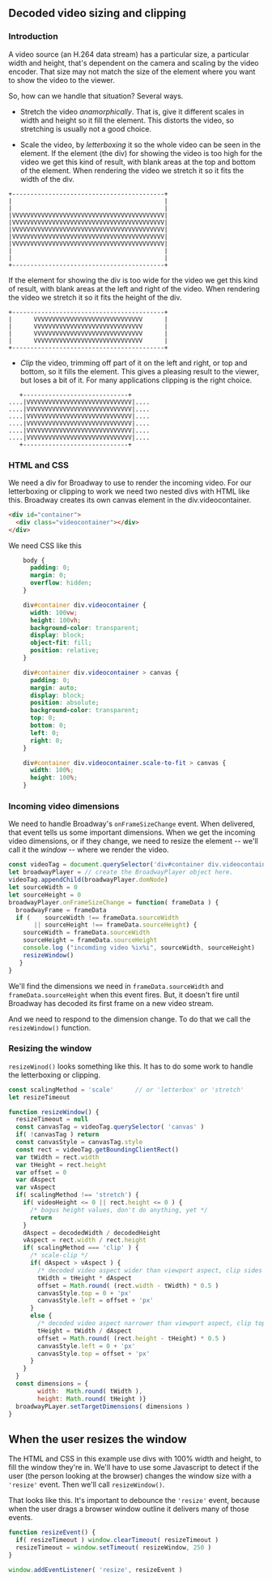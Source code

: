 ## Decoded video sizing and clipping

### Introduction

A video source (an H.264 data stream) has a particular size, a particular width and height, that's dependent on the camera and scaling by the video encoder.  That size may not match the size of the element where you want to show the video to the viewer.

So, how can we handle that situation? Several ways.

* Stretch the video *anamorphically*. That is, give it different scales in width and height so it fill the element. This distorts the video, so stretching is usually not a good choice.

* Scale the video, by *letterboxing* it so the whole video can be seen in the element. If the element (the div) for showing the video is too high for the video we get this kind of result, with blank areas at the top and bottom of the element. When rendering the video we stretch it so it fits the width of the div.

```
+------------------------------------------+
|                                          |
|                                          |
|VVVVVVVVVVVVVVVVVVVVVVVVVVVVVVVVVVVVVVVVVV|
|VVVVVVVVVVVVVVVVVVVVVVVVVVVVVVVVVVVVVVVVVV|
|VVVVVVVVVVVVVVVVVVVVVVVVVVVVVVVVVVVVVVVVVV|
|VVVVVVVVVVVVVVVVVVVVVVVVVVVVVVVVVVVVVVVVVV|
|VVVVVVVVVVVVVVVVVVVVVVVVVVVVVVVVVVVVVVVVVV|
|                                          |
|                                          |
+------------------------------------------+
```

   If the element for showing the div is too wide for the video we get this kind of result, with blank areas at the left and right of the video. When rendering the video we stretch it so it fits the height of the div.

```
+------------------------------------------+
|      VVVVVVVVVVVVVVVVVVVVVVVVVVVVVV      |
|      VVVVVVVVVVVVVVVVVVVVVVVVVVVVVV      |
|      VVVVVVVVVVVVVVVVVVVVVVVVVVVVVV      |
|      VVVVVVVVVVVVVVVVVVVVVVVVVVVVVV      |
+------------------------------------------+
```
 
 * *Clip* the video, trimming off part of it on the left and right, or top and bottom, so it fills the element. This gives a pleasing result to the viewer, but loses a bit of it.  For many applications clipping is the right choice. 
 
 ```
    +-----------------------------+
....|VVVVVVVVVVVVVVVVVVVVVVVVVVVVV|....
....|VVVVVVVVVVVVVVVVVVVVVVVVVVVVV|....
....|VVVVVVVVVVVVVVVVVVVVVVVVVVVVV|....
....|VVVVVVVVVVVVVVVVVVVVVVVVVVVVV|....
....|VVVVVVVVVVVVVVVVVVVVVVVVVVVVV|....
....|VVVVVVVVVVVVVVVVVVVVVVVVVVVVV|....
    +-----------------------------+
```

### HTML and CSS

We need a div for Broadway to use to render the incoming video.  For our letterboxing or clipping to work we need two nested divs with HTML like this.  Broadway creates its own canvas element in the div.videocontainer.

```html
<div id="container">
  <div class="videocontainer"></div>
</div>
```

We need CSS like this

```css
    body {
      padding: 0;
      margin: 0;
      overflow: hidden;
    }

    div#container div.videocontainer {
      width: 100vw;
      height: 100vh;
      background-color: transparent;
      display: block;
      object-fit: fill;
      position: relative;
    }

    div#container div.videocontainer > canvas {
      padding: 0;
      margin: auto;
      display: block;
      position: absolute;
      background-color: transparent;
      top: 0;
      bottom: 0;
      left: 0;
      right: 0;
    }

    div#container div.videocontainer.scale-to-fit > canvas {
      width: 100%;
      height: 100%;
    }

```

### Incoming video dimensions

We need to handle Broadway's `onFrameSizeChange` event. When delivered, that event tells us some important dimensions.  When we get the incoming video dimensions, or if they  change, we need to resize the element -- we'll call it the *window* -- where we render the video.

```javascript
const videoTag = document.querySelector('div#container div.videocontainer')
let broadwayPlayer = // create the BroadwayPlayer object here.
videoTag.appendChild(broadwayPlayer.domNode)
let sourceWidth = 0
let sourceHeight = 0
broadwayPlayer.onFrameSizeChange = function( frameData ) {
  broadwayFrame = frameData
  if (    sourceWidth !== frameData.sourceWidth 
       || sourceHeight !== frameData.sourceHeight) {
    sourceWidth = frameData.sourceWidth
    sourceHeight = frameData.sourceHeight
    console.log ("incomding video %ix%i", sourceWidth, sourceHeight)
    resizeWindow()
   }
}
```
We'll find the dimensions we need in `frameData.sourceWidth` and `frameData.sourceHeight` when this event fires. But, it doesn't fire until Broadway has decoded its first frame on a new video stream.

And we need to respond to the dimension change. To do that we call the `resizeWindow()` function. 

### Resizing the window

`resizeWinod()` looks something like this. It has to do some work to handle the letterboxing or clipping. 

```javascript
const scalingMethod = 'scale'      // or 'letterbox' or 'stretch' 
let resizeTimeout

function resizeWindow() {
  resizeTimeout = null
  const canvasTag = videoTag.querySelector( 'canvas' )
  if( !canvasTag ) return
  const canvasStyle = canvasTag.style
  const rect = videoTag.getBoundingClientRect()
  var tWidth = rect.width
  var tHeight = rect.height
  var offset = 0
  var dAspect
  var vAspect
  if( scalingMethod !== 'stretch') {
    if( videoHeight <= 0 || rect.height <= 0 ) {
      /* bogus height values, don't do anything, yet */
      return
    }
    dAspect = decodedWidth / decodedHeight
    vAspect = rect.width / rect.height
    if( scalingMethod === 'clip' ) {
      /* scale-clip */
      if( dAspect > vAspect ) {
        /* decoded video aspect wider than viewport aspect, clip sides */
        tWidth = tHeight * dAspect
        offset = Math.round( (rect.width - tWidth) * 0.5 )
        canvasStyle.top = 0 + 'px'
        canvasStyle.left = offset + 'px'
      }
      else {
        /* decoded video aspect narrower than viewport aspect, clip top and bottom */
        tHeight = tWidth / dAspect
        offset = Math.round( (rect.height - tHeight) * 0.5 )
        canvasStyle.left = 0 + 'px'
        canvasStyle.top = offset + 'px'
      }
    }
  }
  const dimensions = {
        width:  Math.round( tWidth ), 
        height: Math.round( tHeight )}
  broadwayPLayer.setTargetDimensions( dimensions )
}
```

## When the user resizes the window

The HTML and CSS in this example use divs with 100% width and height, to fill the window they're in.  We'll have to use some Javascript to detect if the user (the person looking at the browser) changes the window size with a `'resize'` event. Then we'll call `resizeWindow()`.

That looks like this. It's important to debounce the `'resize'` event, because when the user drags a browser window outline it delivers many of those events. 


```javascript
function resizeEvent() {
  if( resizeTimeout ) window.clearTimeout( resizeTimeout )
  resizeTimeout = window.setTimeout( resizeWindow, 250 )
}

window.addEventListener( 'resize', resizeEvent )

```





